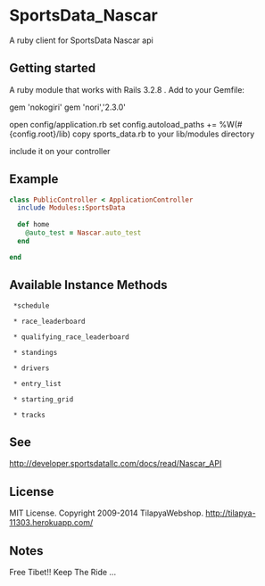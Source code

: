 SportsData_Nascar
=================

A ruby client for SportsData Nascar api 



## Getting started

A ruby module that works with Rails 3.2.8 . Add to your Gemfile:


gem 'nokogiri'
gem 'nori','2.3.0'

open config/application.rb
set config.autoload_paths += %W(#{config.root}/lib)
copy sports_data.rb to your lib/modules directory


include it on your controller 

## Example
```ruby
class PublicController < ApplicationController
  include Modules::SportsData
  
  def home
    @auto_test = Nascar.auto_test
  end

end
```

## Available Instance Methods

     *schedule
 
     * race_leaderboard
     
     * qualifying_race_leaderboard
     
     * standings
     
     * drivers
     
     * entry_list
     
     * starting_grid
     
     * tracks
## See

http://developer.sportsdatallc.com/docs/read/Nascar_API


## License

MIT License. Copyright 2009-2014 TilapyaWebshop. http://tilapya-11303.herokuapp.com/    

## Notes
Free Tibet!! Keep The Ride ... 